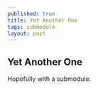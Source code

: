 ```yaml
---
published: true
title: Yet Another One
tags: submodule
layout: post
---
```

## Yet Another One

Hopefully with a submodule.
